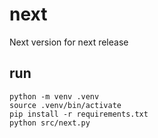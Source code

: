 # next
Next version for next release

## run

```shell
python -m venv .venv
source .venv/bin/activate
pip install -r requirements.txt
python src/next.py
```